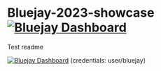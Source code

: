 # Bluejay-2023-showcase [![Bluejay Dashboard](https://img.shields.io/badge/Bluejay-Dashboard_L0-blue.svg)](http://dashboard.bluejay.governify.io/dashboard/script/dashboardLoader.js?dashboardURL=https://reporter.bluejay.governify.io/api/v4/dashboards/tpa-Bluejay-2023-showcase-GH-governifyauditor_Bluejay-2023-showcase/main)
Test readme

[![Bluejay Dashboard](https://img.shields.io/badge/Bluejay-PSG2_2023_24-blue.svg)](http%3A%2F%2Fdashboard.bluejay.governify.io%2Fdashboard%2Fscript%2FdashboardLoader.js%3FdashboardURL%3Dhttps%3A%2F%2Freporter.bluejay.governify.io%2Fapi%2Fv4%2Fdashboards%2Ftpa-PSG2-2023-GH-gii-is-psg2_psg2-2122-g2-24%2Fmain) (credentials: user/bluejay)
